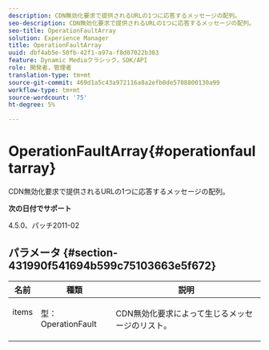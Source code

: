 ```yaml
---
description: CDN無効化要求で提供されるURLの1つに応答するメッセージの配列。
seo-description: CDN無効化要求で提供されるURLの1つに応答するメッセージの配列。
seo-title: OperationFaultArray
solution: Experience Manager
title: OperationFaultArray
uuid: dbf4ab5e-50fb-42f1-a97a-f8d07022b303
feature: Dynamic Mediaクラシック，SDK/API
role: 開発者，管理者
translation-type: tm+mt
source-git-commit: 469d1a5c43a972116a8a2efb0de5708800130a99
workflow-type: tm+mt
source-wordcount: '75'
ht-degree: 5%

---
```



# OperationFaultArray{#operationfaultarray}

CDN無効化要求で提供されるURLの1つに応答するメッセージの配列。

**次の日付でサポート**

4.5.0、パッチ2011-02

## パラメータ {#section-431990f541694b599c75103663e5f672}

<table id="table_C8AEAC1759E144499557ECEBDAF740B9"> 
 <thead> 
  <tr> 
   <th class="entry"> <b> 名前</b> </th> 
   <th class="entry"> <b> 種類</b> </th> 
   <th class="entry"> <b> 説明</b> </th> 
  </tr> 
 </thead>
 <tbody> 
  <tr valign="top"> 
   <td> <p> <span class="codeph"> <span class="varname"> items</span> </span> </p> </td> 
   <td> <p> <span class="codeph"> 型：OperationFault</span> </p> </td> 
   <td> <p> CDN無効化要求によって生じるメッセージのリスト。 </p> </td> 
  </tr> 
 </tbody> 
</table>


